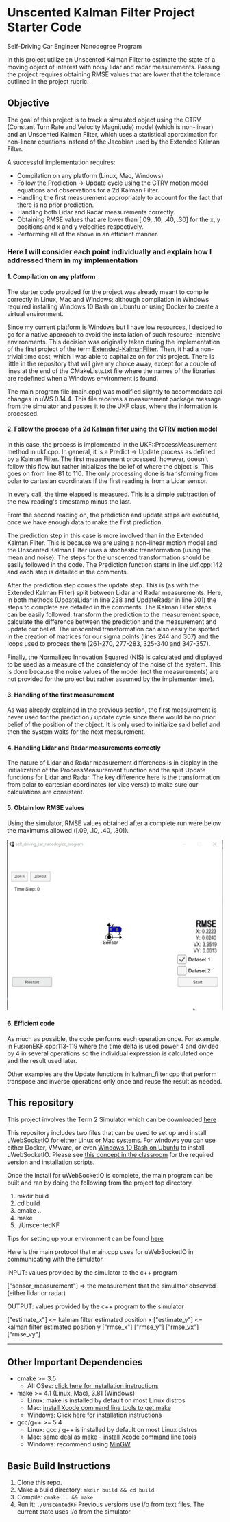 # Unscented Kalman Filter Project Starter Code
Self-Driving Car Engineer Nanodegree Program

In this project utilize an Unscented Kalman Filter to estimate the state of a moving object of interest with noisy lidar and radar measurements. Passing the project requires obtaining RMSE values that are lower that the tolerance outlined in the project rubric. 

## Objective

The goal of this project is to track a simulated object using the CTRV (Constant Turn Rate and Velocity Magnitude) model (which is non-linear) and an Unscented Kalman Filter, which uses a statistical approximation for non-linear equations instead of the Jacobian used by the Extended Kalman Filter.

A successful implementation requires:

* Compilation on any platform (Linux, Mac, Windows)
* Follow the Prediction -> Update cycle using the CTRV motion model equations and observations for a 2d Kalman Filter.
* Handling the first measurement appropriately to account for the fact that there is no prior prediction.
* Handling both Lidar and Radar measurements correctly.
* Obtaining RMSE values that are lower than [.09, .10, .40, .30] for the x, y positions and x and y velocities respectively.
* Performing all of the above in an efficient manner.

[image1]: ./SimulationRMSE.gif

### Here I will consider each point individually and explain how I addressed them in my implementation

#### 1. Compilation on any platform

The starter code provided for the project was already meant to compile correctly in Linux, Mac and Windows; although compilation in Windows required installing Windows 10 Bash on Ubuntu or using Docker to create a virtual environment.

Since my current platform is Windows but I have low resources, I decided to go for a native approach to avoid the installation of such resource-intensive environments. This decision was originally taken during the implementation of the first project of the term [Extended-KalmanFilter](https://github.com/satori-stan/CarND-Extended-Kalman-Filter-Project). Then, it had a non-trivial time cost, which I was able to capitalize on for this project. There is little in the repository that will give my choice away, except for a couple of lines at the end of the CMakeLists.txt file where the names of the libraries are redefined when a Windows environment is found.

The main program file (main.cpp) was modified slightly to accommodate api changes in uWS 0.14.4. This file receives a measurement package message from the simulator and passes it to the UKF class, where the information is processed.

#### 2. Follow the process of a 2d Kalman filter using the CTRV motion model

In this case, the process is implemented in the UKF::ProcessMeasurement method in ukf.cpp. In general, it is a Predict -> Update process as defined by a Kalman Filter. The first measurement processed, however, doesn't follow this flow but rather initializes the belief of where the object is. This goes on from line 81 to 110. The only processing done is transforming from polar to cartesian coordinates if the first reading is from a Lidar sensor.

In every call, the time elapsed is measured. This is a simple subtraction of the new reading's timestamp minus the last.

From the second reading on, the prediction and update steps are executed, once we have enough data to make the first prediction.

The prediction step in this case is more involved than in the Extended Kalman Filter. This is because we are using a non-linear motion model and the Unscented Kalman Filter uses a stochastic transformation (using the mean and noise). The steps for the unscented transformation should be easily followed in the code. The Prediction function starts in line ukf.cpp:142 and each step is detailed in the comments.

After the prediction step comes the update step. This is (as with the Extended Kalman Filter) split between Lidar and Radar measurements. Here, in both methods (UpdateLidar in line 238 and UpdateRadar in line 301) the steps to complete are detailed in the comments. The Kalman Filter steps can be easily followed: transform the prediction to the measurement space, calculate the difference between the prediction and the measurement and update our belief. The unscented transformation can also easily be spotted in the creation of matrices for our sigma points (lines 244 and 307) and the loops used to process them (261-270, 277-283, 325-340 and 347-357).

Finally, the Normalized Innovation Squared (NIS) is calculated and displayed to be used as a measure of the consistency of the noise of the system. This is done because the noise values of the model (not the measurements) are not provided for the project but rather assumed by the implementer (me).

#### 3. Handling of the first measurement

As was already explained in the previous section, the first measurement is never used for the prediction / update cycle since there would be no prior belief of the position of the object. It is only used to initialize said belief and then the system waits for the next measurement.

#### 4. Handling Lidar and Radar measurements correctly

The nature of Lidar and Radar measurement differences is in display in the initialization of the ProcessMeasurement function and the split Update functions for Lidar and Radar. The key difference here is the transformation from polar to cartesian coordinates (or vice versa) to make sure our calculations are consistent.

#### 5. Obtain low RMSE values

Using the simulator, RMSE values obtained after a complete run were below the maximums allowed ([.09, .10, .40, .30]).

![final frame of the simulator run displaying the RMSE values][image1]

#### 6. Efficient code

As much as possible, the code performs each operation once. For example, in FusionEKF.cpp:113-119 where the time delta is used power 4 and divided by 4 in several operations so the individual expression is calculated once and the result used later.

Other examples are the Update functions in kalman_filter.cpp that perform transpose and inverse operations only once and reuse the result as needed.

## This repository

This project involves the Term 2 Simulator which can be downloaded [here](https://github.com/udacity/self-driving-car-sim/releases)

This repository includes two files that can be used to set up and install [uWebSocketIO](https://github.com/uWebSockets/uWebSockets) for either Linux or Mac systems. For windows you can use either Docker, VMware, or even [Windows 10 Bash on Ubuntu](https://www.howtogeek.com/249966/how-to-install-and-use-the-linux-bash-shell-on-windows-10/) to install uWebSocketIO. Please see [this concept in the classroom](https://classroom.udacity.com/nanodegrees/nd013/parts/40f38239-66b6-46ec-ae68-03afd8a601c8/modules/0949fca6-b379-42af-a919-ee50aa304e6a/lessons/f758c44c-5e40-4e01-93b5-1a82aa4e044f/concepts/16cf4a78-4fc7-49e1-8621-3450ca938b77) for the required version and installation scripts.

Once the install for uWebSocketIO is complete, the main program can be built and ran by doing the following from the project top directory.

1. mkdir build
2. cd build
3. cmake ..
4. make
5. ./UnscentedKF

Tips for setting up your environment can be found [here](https://classroom.udacity.com/nanodegrees/nd013/parts/40f38239-66b6-46ec-ae68-03afd8a601c8/modules/0949fca6-b379-42af-a919-ee50aa304e6a/lessons/f758c44c-5e40-4e01-93b5-1a82aa4e044f/concepts/23d376c7-0195-4276-bdf0-e02f1f3c665d)

Here is the main protocol that main.cpp uses for uWebSocketIO in communicating with the simulator.

INPUT: values provided by the simulator to the c++ program

["sensor_measurement"] => the measurement that the simulator observed (either lidar or radar)


OUTPUT: values provided by the c++ program to the simulator

["estimate_x"] <= kalman filter estimated position x
["estimate_y"] <= kalman filter estimated position y
["rmse_x"]
["rmse_y"]
["rmse_vx"]
["rmse_vy"]

---

## Other Important Dependencies

* cmake >= 3.5
  * All OSes: [click here for installation instructions](https://cmake.org/install/)
* make >= 4.1 (Linux, Mac), 3.81 (Windows)
  * Linux: make is installed by default on most Linux distros
  * Mac: [install Xcode command line tools to get make](https://developer.apple.com/xcode/features/)
  * Windows: [Click here for installation instructions](http://gnuwin32.sourceforge.net/packages/make.htm)
* gcc/g++ >= 5.4
  * Linux: gcc / g++ is installed by default on most Linux distros
  * Mac: same deal as make - [install Xcode command line tools](https://developer.apple.com/xcode/features/)
  * Windows: recommend using [MinGW](http://www.mingw.org/)

## Basic Build Instructions

1. Clone this repo.
2. Make a build directory: `mkdir build && cd build`
3. Compile: `cmake .. && make`
4. Run it: `./UnscentedKF` Previous versions use i/o from text files.  The current state uses i/o
from the simulator.

